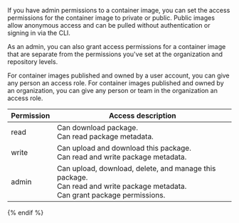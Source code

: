 
If you have admin permissions to a container image, you can set the access permissions for the container image to private or public. Public images allow anonymous access and can be pulled without authentication or signing in via the CLI.

As an admin, you can also grant access permissions for a container image that are separate from the permissions you've set at the organization and repository levels.

For container images published and owned by a user account, you can give any person an access role. For container images published and owned by an organization, you can give any person or team in the organization an access role.

| Permission | Access description |
|------------|--------------------|
| read       | Can download package. <br> Can read package metadata. |
| write      | Can upload and download this package. <br> Can read and write package metadata. |
| admin      | Can upload, download, delete, and manage this package. <br> Can read and write package metadata. <br> Can grant package permissions.
{% endif %}
